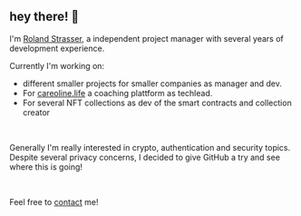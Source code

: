 <h2>hey there! &#128587;</h2>

<p>I'm <a href="rsds.ch" targer="_blank">Roland Strasser</a>, a independent project manager with several years of development experience.</p>

<p>Currently I'm working on:</p>
<ul>
<li>different smaller projects for smaller companies as manager and dev.</li>
<li>For <a href="careoline.life" target="_blank">careoline.life</a> a coaching plattform as techlead.</li>
<li>For several NFT collections as dev of the smart contracts and collection creator</li>
</ul>
</br>
<p>Generally I'm really interested in crypto, authentication and security topics. Despite several privacy concerns, I decided to give GitHub a try and see where 
this is going!</p>
</br>
<p>
Feel free to <a href="mailto:roland@rostrasser.ch">contact</a> me!
</p>

<!---
rostrasser/rostrasser is a ✨ special ✨ repository because its `README.md` (this file) appears on your GitHub profile.
You can click the Preview link to take a look at your changes.
--->
